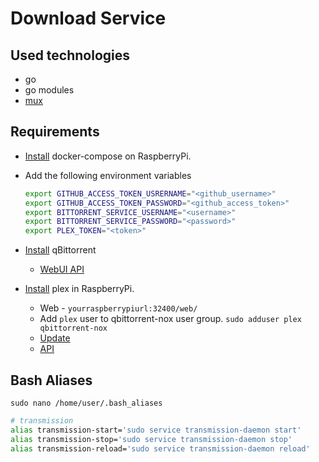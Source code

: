 # Download Service

## Used technologies

- go
- go modules
- [mux](github.com/gorilla/mux)

## Requirements

- [Install](https://dev.to/rohansawant/installing-docker-and-docker-compose-on-the-raspberry-pi-in-5-simple-steps-3mgl) docker-compose on RaspberryPi.

- Add the following environment variables

    ```bash
    export GITHUB_ACCESS_TOKEN_USRERNAME="<github_username>"
    export GITHUB_ACCESS_TOKEN_PASSWORD="<github_access_token>"
    export BITTORRENT_SERVICE_USERNAME="<username>"
    export BITTORRENT_SERVICE_PASSWORD="<password>"
    export PLEX_TOKEN="<token>"
    ```

- [Install](https://www.linuxbabe.com/ubuntu/install-qbittorrent-ubuntu-18-04-desktop-server) qBittorrent
  - [WebUI API](https://github.com/qbittorrent/qBittorrent/wiki/WebUI-API-(qBittorrent-4.1)#add-new-torrent)
  
- [Install](https://pimylifeup.com/raspberry-pi-plex-server/) plex in RaspberryPi.
  - Web - `yourraspberrypiurl:32400/web/`
  - Add `plex` user to qbittorrent-nox user group. `sudo adduser plex  qbittorrent-nox`
  - [Update](https://support.plex.tv/articles/235974187-enable-repository-updating-for-supported-linux-server-distributions/)
  - [API](https://support.plex.tv/articles/201638786-plex-media-server-url-commands/)

## Bash Aliases

`sudo nano /home/user/.bash_aliases`

```bash
# transmission
alias transmission-start='sudo service transmission-daemon start'
alias transmission-stop='sudo service transmission-daemon stop'
alias transmission-reload='sudo service transmission-daemon reload'
```
